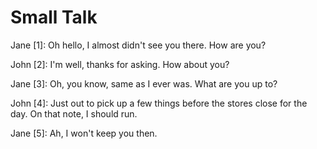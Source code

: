 # Small Talk

Jane [1]: Oh hello, I almost didn't see you there. How are you?

John [2]: I'm well, thanks for asking. How about you?

Jane [3]: Oh, you know, same as I ever was. What are you up to?

John [4]: Just out to pick up a few things before the stores close for the day. On that note, I should run.

Jane [5]: Ah, I won't keep you then.


